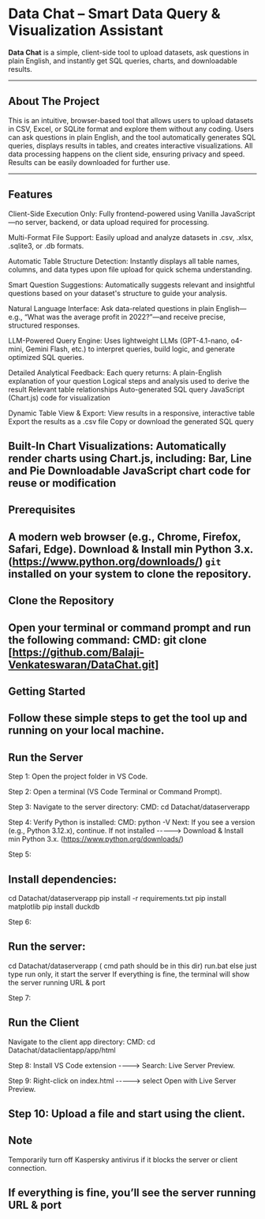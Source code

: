 # Data Chat – Smart Data Query & Visualization Assistant

**Data Chat** is a simple, client-side tool to upload datasets, ask questions in plain English, and instantly get SQL queries, charts, and downloadable results.

---
## About The Project

This is an intuitive, browser-based tool that allows users to upload datasets in CSV, Excel, or SQLite format and explore them without any coding. Users can ask questions in plain English, and the tool automatically generates SQL queries, displays results in tables, and creates interactive visualizations. All data processing happens on the client side, ensuring privacy and speed. Results can be easily downloaded for further use.

---
## Features
Client-Side Execution Only: Fully frontend-powered using Vanilla JavaScript—no server, backend, or data upload required for processing.

Multi-Format File Support: Easily upload and analyze datasets in .csv, .xlsx, .sqlite3, or .db formats.

Automatic Table Structure Detection: Instantly displays all table names, columns, and data types upon file upload for quick schema understanding.

Smart Question Suggestions: Automatically suggests relevant and insightful questions based on your dataset's structure to guide your analysis.

Natural Language Interface: Ask data-related questions in plain English—e.g., “What was the average profit in 2022?”—and receive precise, structured responses.

LLM-Powered Query Engine: Uses lightweight LLMs (GPT-4.1-nano, o4-mini, Gemini Flash, etc.) to interpret queries, build logic, and generate optimized SQL queries.

Detailed Analytical Feedback: Each query returns:
A plain-English explanation of your question
Logical steps and analysis used to derive the result
Relevant table relationships
Auto-generated SQL query
JavaScript (Chart.js) code for visualization

Dynamic Table View & Export:
View results in a responsive, interactive table
Export the results as a .csv file
Copy or download the generated SQL query

Built-In Chart Visualizations: Automatically render charts using Chart.js, including:
Bar, Line and Pie
Downloadable JavaScript chart code for reuse or modification
---
## Prerequisites
A modern web browser (e.g., Chrome, Firefox, Safari, Edge).
Download & Install min Python 3.x. (https://www.python.org/downloads/)
`git` installed on your system to clone the repository.
---
## Clone the Repository
Open your terminal or command prompt and run the following command:
CMD: git clone [https://github.com/Balaji-Venkateswaran/DataChat.git]
---
## Getting Started
Follow these simple steps to get the tool up and running on your local machine.
---
## Run the Server
Step 1:
Open the project folder in VS Code.

Step 2:
Open a terminal (VS Code Terminal or Command Prompt).

Step 3:
Navigate to the server directory:
CMD: cd Datachat/dataserverapp

Step 4:
Verify Python is installed:
CMD: python -V
Next:
If you see a version (e.g., Python 3.12.x), continue.
If not installed -----> Download & Install min Python 3.x. (https://www.python.org/downloads/)

Step 5:
## Install dependencies:
cd Datachat/dataserverapp
pip install -r requirements.txt
pip install matplotlib
pip install duckdb

Step 6:
## Run the server:
cd Datachat/dataserverapp  ( cmd path should be in this dir)
run.bat else just type run  only, it start the server
If everything is fine, the terminal will show the server running URL & port 

Step 7:
## Run the Client
Navigate to the client app directory:
CMD: cd Datachat/dataclientapp/app/html

Step 8:
Install VS Code extension ----> Search: Live Server Preview.

Step 9:
Right-click on index.html -----> select Open with Live Server Preview.

Step 10:
Upload a file and start using the client.
---
## Note
Temporarily turn off Kaspersky antivirus if it blocks the server or client connection.

If everything is fine, you’ll see the server running URL & port 
---

